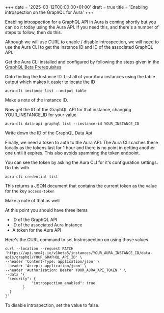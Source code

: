 +++
date = '2025-03-12T00:00:00+01:00'
draft = true
title = 'Enabling introspection on the GraphQL for Aura'
+++

Enabling introspection for a GraphQL API in Aura is coming shortly but you can do it today using the Aura API. If you need this, and there's a number of steps to follow, then do this.

Although we will use CURL to enable / disable introspection, we will need to use the Aura CLI to get the Instance ID and ID of the associated GraphQL API.

Get the Aura CLI installed and configured by following the steps given in the [GraphQL Beta Prerequisites](https://neo4j.com/docs/graphql/current/aura-graphql/prerequisites/)

Onto finding the Instance ID. List all of your Aura instances using the table output which makes it easier to locate the ID

```Text
aura-cli instance list --output table
```

Make a note of the instance ID.

Now get the ID of the GraphQL API for that instance, changing YOUR_INSTANCE_ID for your value

```Text
aura-cli data-api graphql list --instance-id YOUR_INSTANCE_ID
```

Write down the ID of the GraphQL Data Api

Finally, we need a token to auth to the Aura API. The Aura CLI caches these locally as the tokens last for 1 hour and there is no point in getting another one until it expires. This also avoids spamming the token endpoint.

You can see the token by asking the Aura CLI for it's configuration settings. Do this with

```Text
aura-cli credential list
```

This returns a JSON document that contains the current token as the value for the key `access-token`

Make a note of that as well

At this point you should have three items

- ID of the GraphQL API
- ID of the associated Aura Instance
- A token for the Aura API

Here's the CURL command to set Instrospection on using those values

```Text
curl --location --request PATCH 'https://api.neo4j.io/v1beta5/instances/YOUR_AURA_INSTANCE_ID/data-apis/graphql/YOUR_GRAPHQL_API_ID' \
--header 'Content-Type: application/json' \
--header 'Accept: application/json' \
--header 'Authorization: Bearer YOUR_AURA_API_TOKEN ' \
--data '{
 "security": {
            "introspection_enabled": true
        }
  }
}'

```

To disable introspection, set the value to false.
